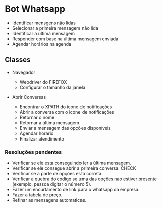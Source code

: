 # Bot Whatsapp

- Identificar mensgens não lidas
- Selecionar a primeira mensagem não lida
- Identificar a ultima mensagem 
- Responder com base na última mensagem enviada
- Agendar horários na agenda

## Classes

- Navegador
    - Webdriver do FIREFOX
    - Configurar o tamanho da janela
    
- Abrir Conversas
    - Encontrar o XPATH do icone de notificações
    - Abrir a conversa com o icone de notificações
    - Retornar o nome
    - Retornar a última mensagem
    - Enviar a mensagem das opções disponíveis
    - Agendar horario
    - Finalizar atendimento

### Resoluções pendentes
- Verificar se ele esta conseguindo ler a última mensagem.
- Verificar se ele consegue abrir a primeira conversa. CHECK
- Verificar se a parte de opções esta correta.
- Verificar a quebra do codigo se uma das opções nao estiver presente (exemplo, pessoa digitar o número 5).
- Fazer um encurtamento de link para o whatsapp da empresa.
- Fazer a tabela de preço.
- Refinar as mensagens automaticas.